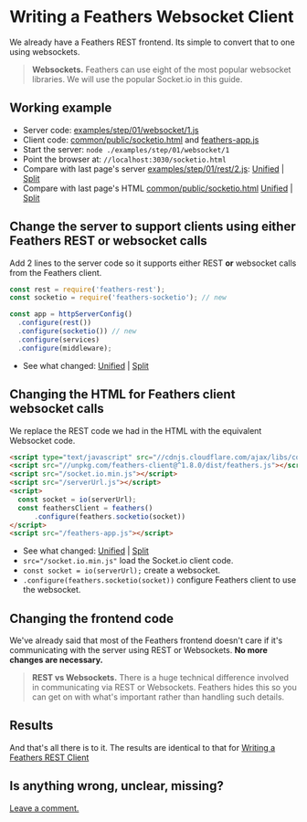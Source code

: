 # Writing a Feathers Websocket Client

We already have a Feathers REST frontend.
Its simple to convert that to one using websockets.

> **Websockets.** Feathers can use eight of the most popular websocket libraries.
We will use the popular Socket.io in this guide.


## Working example

- Server code: [examples/step/01/websocket/1.js](https://github.com/feathersjs/feathers-guide/blob/master/examples/step/01/websocket/1.js)
- Client code: [common/public/socketio.html](https://github.com/feathersjs/feathers-guide/blob/master/examples/step/01/common/public/socketio.html)
and
[feathers-app.js](https://github.com/feathersjs/feathers-guide/blob/master/examples/step/01/common/public/feathers-app.js)
- Start the server: `node ./examples/step/01/websocket/1`
- Point the browser at: `//localhost:3030/socketio.html`
- Compare with last page's server
[examples/step/01/rest/2.js](https://github.com/feathersjs/feathers-guide/blob/master/examples/step/01/rest/2.js):
[Unified](http://htmlpreview.github.io/?https://github.com/feathersjs/feathers-guide/blob/master/examples/step/_diff/01-websocket-1-line.html)
|
[Split](http://htmlpreview.github.io/?https://github.com/feathersjs/feathers-guide/blob/master/examples/step/_diff/01-websocket-1-side.html)
- Compare with last page's HTML
[common/public/socketio.html](https://github.com/feathersjs/feathers-guide/blob/master/examples/step/01/common/public/socketio.html)
[Unified](http://htmlpreview.github.io/?https://github.com/feathersjs/feathers-guide/blob/master/examples/step/_diff/01-websocket-socketio-line.html)
|
[Split](http://htmlpreview.github.io/?https://github.com/feathersjs/feathers-guide/blob/master/examples/step/_diff/01-websocket-socketio-side.html)


## Change the server to support clients using either Feathers REST **or** websocket calls

Add 2 lines to the server code so it supports
either REST **or** websocket calls from the Feathers client.

```javascript
const rest = require('feathers-rest');
const socketio = require('feathers-socketio'); // new

const app = httpServerConfig()
  .configure(rest())
  .configure(socketio()) // new
  .configure(services)
  .configure(middleware);
```
- See what changed:
[Unified](http://htmlpreview.github.io/?https://github.com/feathersjs/feathers-guide/blob/master/examples/step/_diff/01-websocket-1-line.html)
|
[Split](http://htmlpreview.github.io/?https://github.com/feathersjs/feathers-guide/blob/master/examples/step/_diff/01-websocket-1-side.html)

## Changing the HTML for Feathers client websocket calls

We replace the REST code we had in the HTML with the equivalent Websocket code.

```html
<script type="text/javascript" src="//cdnjs.cloudflare.com/ajax/libs/core-js/2.1.4/core.min.js"></script>
<script src="//unpkg.com/feathers-client@^1.8.0/dist/feathers.js"></script>
<script src="/socket.io.min.js"></script>
<script src="/serverUrl.js"></script>
<script>
  const socket = io(serverUrl);
  const feathersClient = feathers()
      .configure(feathers.socketio(socket))
</script>
<script src="/feathers-app.js"></script>
```
- See what changed:
[Unified](http://htmlpreview.github.io/?https://github.com/feathersjs/feathers-guide/blob/master/examples/step/_diff/01-websocket-socketio-line.html)
|
[Split](http://htmlpreview.github.io/?https://github.com/feathersjs/feathers-guide/blob/master/examples/step/_diff/01-websocket-socketio-side.html)
- `src="/socket.io.min.js"` load the Socket.io client code.
- `const socket = io(serverUrl);` create a websocket.
- `.configure(feathers.socketio(socket))` configure Feathers client to use the websocket.

## Changing the frontend code

We've already said that most of the Feathers frontend doesn't care
if it's communicating with the server using REST or Websockets.
**No more changes are necessary.**

> **REST vs Websockets.**
There is a huge technical difference involved in communicating via REST or Websockets.
Feathers hides this so you can get on with what's important
rather than handling such details.

## Results

And that's all there is to it.
The results are identical to that for [Writing a Feathers REST Client](./rest-client.md)
 
## Is anything wrong, unclear, missing?
[Leave a comment.](https://github.com/feathersjs/feathers-guide/issues/new?title=Comment:Step-Basic-Socket-client&body=Comment:Step-Basic-Socket-client)
